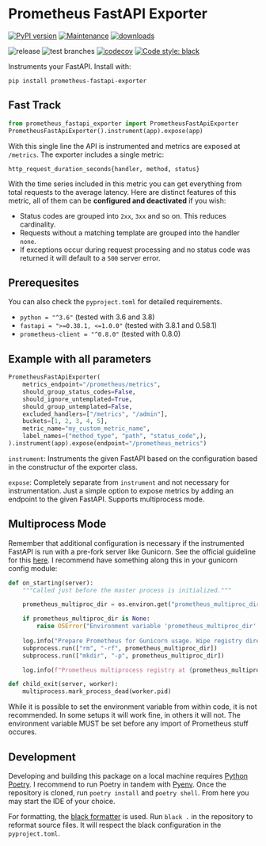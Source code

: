 # Prometheus FastAPI Exporter

[![PyPI version](https://badge.fury.io/py/prometheus-fastapi-exporter.svg)](https://pypi.python.org/pypi/prometheus-fastapi-exporter/)
[![Maintenance](https://img.shields.io/badge/maintained%3F-yes-green.svg)](https://GitHub.com/Naereen/StrapDown.js/graphs/commit-activity)
[![downloads](https://img.shields.io/pypi/dm/prometheus-fastapi-exporter)](https://pypi.org/project/prometheus-fastapi-exporter/)

![release](https://github.com/trallnag/prometheus-fastapi-exporter/workflows/release/badge.svg)
![test branches](https://github.com/trallnag/prometheus-fastapi-exporter/workflows/test%20branches/badge.svg)
[![codecov](https://codecov.io/gh/trallnag/prometheus-fastapi-exporter/branch/master/graph/badge.svg)](https://codecov.io/gh/trallnag/prometheus-fastapi-exporter)
[![Code style: black](https://img.shields.io/badge/code%20style-black-000000.svg)](https://github.com/psf/black)

Instruments your FastAPI. Install with:

    pip install prometheus-fastapi-exporter

## Fast Track

```python
from prometheus_fastapi_exporter import PrometheusFastApiExporter
PrometheusFastApiExporter().instrument(app).expose(app)
```

With this single line the API is instrumented and metrics are exposed at 
`/metrics`. The exporter includes a single metric:

`http_request_duration_seconds{handler, method, status}`

With the time series included in this metric you can get everything from total 
requests to the average latency. Here are distinct features of this 
metric, all of them can be **configured and deactivated** if you wish:

* Status codes are grouped into `2xx`, `3xx` and so on. This reduces 
    cardinality. 
* Requests without a matching template are grouped into the handler `none`.
* If exceptions occur during request processing and no status code was returned 
    it will default to a `500` server error.

## Prerequesites

You can also check the `pyproject.toml` for detailed requirements.

* `python = "^3.6"` (tested with 3.6 and 3.8)
* `fastapi = ">=0.38.1, <=1.0.0"` (tested with 3.8.1 and 0.58.1)
* `prometheus-client = "^0.8.0"` (tested with 0.8.0)

## Example with all parameters

```python
PrometheusFastApiExporter(
    metrics_endpoint="/prometheus/metrics",
    should_group_status_codes=False,
    should_ignore_untemplated=True,
    should_group_untemplated=False,
    excluded_handlers=["/metrics", "/admin"],
    buckets=[1, 2, 3, 4, 5],
    metric_name="my_custom_metric_name",
    label_names=("method_type", "path", "status_code",),
).instrument(app).expose(endpoint="/prometheus_metrics")
```

`instrument`: Instruments the given FastAPI based on the configuration based in 
the constructur of the exporter class.

`expose`: Completely separate from `instrument` and not necessary for 
instrumentation. Just a simple option to expose metrics by adding an endpoint 
to the given FastAPI. Supports multiprocess mode. 

## Multiprocess Mode

Remember that additional configuration is necessary if the instrumented FastAPI 
is run with a pre-fork server like Gunicorn. See the official guideline for 
this [here](https://github.com/prometheus/client_python). I recommend have 
something along this in your gunicorn config module:

```python
def on_starting(server):
    """Called just before the master process is initialized."""

    prometheus_multiproc_dir = os.environ.get("prometheus_multiproc_dir")

    if prometheus_multiproc_dir is None:
        raise OSError("Environment variable 'prometheus_multiproc_dir' must be set.")
    
    log.info("Prepare Prometheus for Gunicorn usage. Wipe registry directory.")
    subprocess.run(["rm", "-rf", prometheus_multiproc_dir])
    subprocess.run(["mkdir", "-p", prometheus_multiproc_dir])

    log.info(f"Prometheus multiprocess registry at {prometheus_multiproc_dir}.")

def child_exit(server, worker):
    multiprocess.mark_process_dead(worker.pid)
```

While it is possible to set the environment variable from within code, it is 
not recommended. In some setups it will work fine, in others it will not. The 
environment variable MUST be set before any import of Prometheus stuff occures.

## Development

Developing and building this package on a local machine requires 
[Python Poetry](https://python-poetry.org/). I recommend to run Poetry in 
tandem with [Pyenv](https://github.com/pyenv/pyenv). Once the repository is 
cloned, run `poetry install` and `poetry shell`. From here you may start the 
IDE of your choice.

For formatting, the [black formatter](https://github.com/psf/black) is used.
Run `black .` in the repository to reformat source files. It will respect
the black configuration in the `pyproject.toml`.
